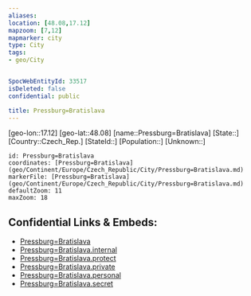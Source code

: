 ```yaml
---
aliases: 
location: [48.08,17.12]
mapzoom: [7,12] 
mapmarker: city 
type: City
tags:
- geo/City


SpocWebEntityId: 33517
isDeleted: false
confidential: public

title: Pressburg=Bratislava
---
```

[geo-lon::17.12]
[geo-lat::48.08]
[name::Pressburg=Bratislava]
[State::]
[Country::Czech_Rep.]
[StateId::]
[Population::]
[Unknown::]


```leaflet
id: Pressburg=Bratislava
coordinates: [Pressburg=Bratislava](geo/Continent/Europe/Czech_Republic/City/Pressburg=Bratislava.md)
markerFile: [Pressburg=Bratislava](geo/Continent/Europe/Czech_Republic/City/Pressburg=Bratislava.md)
defaultZoom: 11 
maxZoom: 18
```


## Confidential Links & Embeds: 
- [Pressburg=Bratislava](../../../../../../_public/geo/Continent/Europe/Czech_Republic/City/Pressburg=Bratislava.md) 
- [Pressburg=Bratislava.internal](../../../../../../_internal/geo/Continent/Europe/Czech_Republic/City/Pressburg=Bratislava.internal.md) 
- [Pressburg=Bratislava.protect](../../../../../../_protect/geo/Continent/Europe/Czech_Republic/City/Pressburg=Bratislava.protect.md) 
- [Pressburg=Bratislava.private](../../../../../../_private/geo/Continent/Europe/Czech_Republic/City/Pressburg=Bratislava.private.md) 
- [Pressburg=Bratislava.personal](../../../../../../_personal/geo/Continent/Europe/Czech_Republic/City/Pressburg=Bratislava.personal.md) 
- [Pressburg=Bratislava.secret](../../../../../../_secret/geo/Continent/Europe/Czech_Republic/City/Pressburg=Bratislava.secret.md) 
